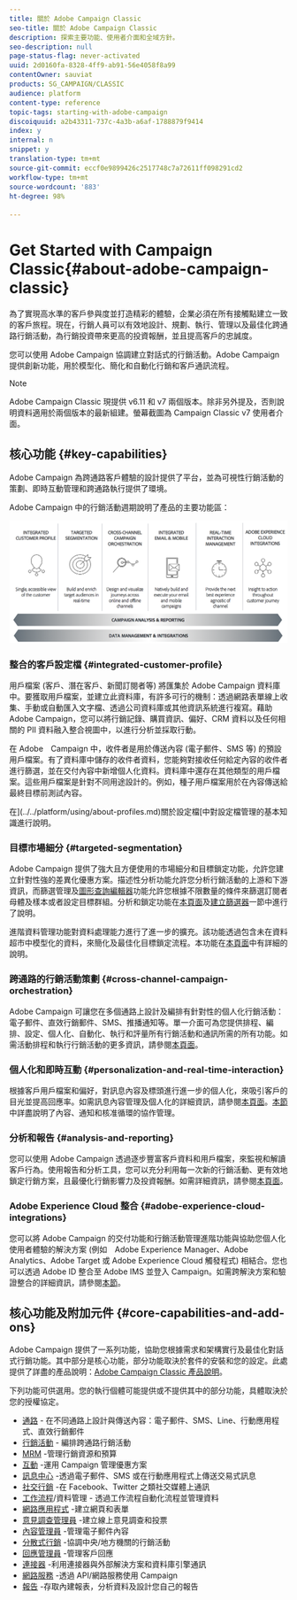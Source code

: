 ```yaml
---
title: 關於 Adobe Campaign Classic
seo-title: 關於 Adobe Campaign Classic
description: 探索主要功能、使用者介面和全域方針。
seo-description: null
page-status-flag: never-activated
uuid: 2d0160fa-8328-4ff9-ab91-56e4058f8a99
contentOwner: sauviat
products: SG_CAMPAIGN/CLASSIC
audience: platform
content-type: reference
topic-tags: starting-with-adobe-campaign
discoiquuid: a2b43311-737c-4a3b-a6af-1788879f9414
index: y
internal: n
snippet: y
translation-type: tm+mt
source-git-commit: eccf0e9899426c2517748c7a72611ff098291cd2
workflow-type: tm+mt
source-wordcount: '883'
ht-degree: 98%

---
```



# Get Started with Campaign Classic{#about-adobe-campaign-classic}

為了實現高水準的客戶參與度並打造精彩的體驗，企業必須在所有接觸點建立一致的客戶旅程。現在，行銷人員可以有效地設計、規劃、執行、管理以及最佳化跨通路行銷活動，為行銷投資帶來更高的投資報酬，並且提高客戶的忠誠度。

您可以使用 Adobe Campaign 協調建立對話式的行銷活動。Adobe Campaign 提供創新功能，用於模型化、簡化和自動化行銷和客戶通訊流程。

>[!NOTE]
>
>Adobe Campaign Classic 現提供 v6.11 和 v7 兩個版本。除非另外提及，否則說明資料適用於兩個版本的最新組建。螢幕截圖為 Campaign Classic v7 使用者介面。

## 核心功能 {#key-capabilities}

Adobe Campaign 為跨通路客戶體驗的設計提供了平台，並為可視性行銷活動的策劃、即時互動管理和跨通路執行提供了環境。

Adobe Campaign 中的行銷活動週期說明了產品的主要功能區：

![](assets/d_ncs_user_emarketing.png)

### 整合的客戶設定檔 {#integrated-customer-profile}

用戶檔案 (客戶、潛在客戶、新聞訂閱者等) 將匯集於 Adobe Campaign 資料庫中。要獲取用戶檔案，並建立此資料庫，有許多可行的機制：透過網路表單線上收集、手動或自動匯入文字檔、透過公司資料庫或其他資訊系統進行複寫。藉助 Adobe Campaign，您可以將行銷記錄、購買資訊、偏好、CRM 資料以及任何相關的 PII 資料融入整合視圖中，以進行分析並採取行動。

在 Adobe　Campaign 中，收件者是用於傳送內容 (電子郵件、SMS 等) 的預設用戶檔案。有了資料庫中儲存的收件者資料，您能夠對接收任何給定內容的收件者進行篩選，並在交付內容中新增個人化資料。資料庫中還存在其他類型的用戶檔案。這些用戶檔案是針對不同用途設計的。例如，種子用戶檔案用於在內容傳送給最終目標前測試內容。

在](../../platform/using/about-profiles.md)關於設定檔[中對設定檔管理的基本知識進行說明。

### 目標市場細分 {#targeted-segmentation}

Adobe Campaign 提供了強大且方便使用的市場細分和目標鎖定功能，允許您建立針對性強的差異化優惠方案。描述性分析功能允許您分析行銷活動的上游和下游資訊，而篩選管理及[圖形查詢編輯器](../../platform/using/about-queries-in-campaign.md)功能允許您根據不限數量的條件來篩選訂閱者母體及樣本或者設定目標群組。分析和鎖定功能在[本頁面](../../reporting/using/about-descriptive-analysis.md)及[建立篩選器](../../platform/using/creating-filters.md)一節中進行了說明。

進階資料管理功能對資料處理能力進行了進一步的擴充。該功能透過包含未在資料超市中模型化的資料，來簡化及最佳化目標鎖定流程。本功能在[本頁面](../../workflow/using/targeting-data.md#data-management)中有詳細的說明。

### 跨通路的行銷活動策劃 {#cross-channel-campaign-orchestration}

Adobe Campaign 可讓您在多個通路上設計及編排有針對性的個人化行銷活動：電子郵件、直效行銷郵件、SMS、推播通知等。單一介面可為您提供排程、編排、設定、個人化、自動化、執行和評量所有行銷活動和通訊所需的所有功能。如需活動排程和執行行銷活動的更多資訊，請參閱[本頁面](../../campaign/using/setting-up-marketing-campaigns.md)。

### 個人化和即時互動 {#personalization-and-real-time-interaction}

根據客戶用戶檔案和偏好，對訊息內容及標頭進行進一步的個人化，來吸引客戶的目光並提高回應率。如需訊息內容管理及個人化的詳細資訊，請參閱[本頁面](../../delivery/using/about-personalization.md)。[本節](../../campaign/using/about-marketing-resource-management.md)中詳盡說明了內容、通知和核准循環的協作管理。

### 分析和報告 {#analysis-and-reporting}

您可以使用 Adobe Campaign 透過逐步豐富客戶資料和用戶檔案，來監視和解讀客戶行為。使用報告和分析工具，您可以充分利用每一次新的行銷活動、更有效地鎖定行銷方案，且最優化行銷影響力及投資報酬。如需詳細資訊，請參閱[本頁面](../../reporting/using/delivery-reports.md)。

### Adobe Experience Cloud 整合 {#adobe-experience-cloud-integrations}

您可以將 Adobe Campaign 的交付功能和行銷活動管理進階功能與協助您個人化使用者體驗的解決方案 (例如　Adobe Experience Manager、Adobe Analytics、Adobe Target 或 Adobe Experience Cloud 觸發程式) 相結合。您也可以透過 Adobe ID 整合至 Adobe IMS 並登入 Campaign。如需跨解決方案和驗證整合的詳細資訊，請參閱[本節](../../integrations/using/about-adobe-id.md)。

## 核心功能及附加元件 {#core-capabilities-and-add-ons}

Adobe Campaign 提供了一系列功能，協助您根據需求和架構實行及最佳化對話式行銷功能。其中部分是核心功能，部分功能取決於套件的安裝和您的設定。此處提供了詳盡的產品說明：[Adobe Campaign Classic 產品說明](https://helpx.adobe.com/legal/product-descriptions/adobe-campaign-classic---product-description.html)。

下列功能可供選用。您的執行個體可能提供或不提供其中的部分功能，具體取決於您的授權協定。

* [通路](../../delivery/using/steps-about-delivery-creation-steps.md) - 在不同通路上設計與傳送內容：電子郵件、SMS、Line、行動應用程式、直效行銷郵件
* [行銷活動](../../campaign/using/designing-marketing-campaigns.md) - 編排跨通路行銷活動
* [MRM](../../campaign/using/about-marketing-resource-management.md) -管理行銷資源和預算
* [互動](../../interaction/using/interaction-and-offer-management.md) -運用 Campaign 管理優惠方案
* [訊息中心](../../message-center/using/about-transactional-messaging.md) -透過電子郵件、SMS 或在行動應用程式上傳送交易式訊息
* [社交行銷](../../social/using/about-social-marketing.md) -在 Facebook、Twitter 之類社交媒體上通訊
* [工作流程](../../workflow/using/about-workflows.md)/資料管理 - 透過工作流程自動化流程並管理資料
* [網路應用程式](../../web/using/about-web-applications.md) -建立網頁和表單
* [意見調查管理員](../../web/using/about-surveys.md) -建立線上意見調查和投票
* [內容管理員](../../delivery/using/about-content-management.md) -管理電子郵件內容
* [分散式行銷](../../campaign/using/about-distributed-marketing.md) -協調中央/地方機關的行銷活動
* [回應管理員](../../campaign/using/about-response-manager.md) -管理客戶回應
* [連接器](../../platform/using/about-connectors.md) -利用連接器與外部解決方案和資料庫引擎通訊
* [網路服務](../../configuration/using/about-web-services.md) -透過 API/網路服務使用 Campaign
* [報告](../../reporting/using/about-adobe-campaign-reporting-tools.md) -存取內建報表，分析資料及設計您自己的報告

